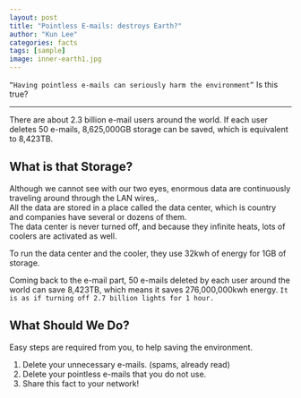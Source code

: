 ```yaml
---
layout: post
title: "Pointless E-mails: destroys Earth?"
author: "Kun Lee"
categories: facts
tags: [sample]
image: inner-earth1.jpg
---
```


`“Having pointless e-mails can seriously harm the environment”`
Is this true?

---

There are about 2.3 billion e-mail users around the world.
If each user deletes 50 e-mails, 8,625,000GB storage can be saved, which is equivalent to 8,423TB.

## What is that Storage?

<p style="margin-bottom: 0;">Although we cannot see with our two eyes, enormous data are continuously traveling around through the LAN wires,.</p>
<p style="margin-bottom: 0; margin-top: 0;">All the data are stored in a place called the data center, which is country and companies have several or dozens of them.</p>
<p style="margin-top: 0;">The data center is never turned off, and because they infinite heats, lots of coolers are activated as well.</p>

To run the data center and the cooler, they use 32kwh of energy for 1GB of storage.

Coming back to the e-mail part, 50 e-mails deleted by each user around the world can save 8,423TB, which means it saves 276,000,000kwh energy.
`It is as if turning off 2.7 billion lights for 1 hour.`

## What Should We Do?

Easy steps are required from you, to help saving the environment.

1. Delete your unnecessary e-mails. (spams, already read)
2. Delete your pointless e-mails that you do not use.
3. Share this fact to your network!
